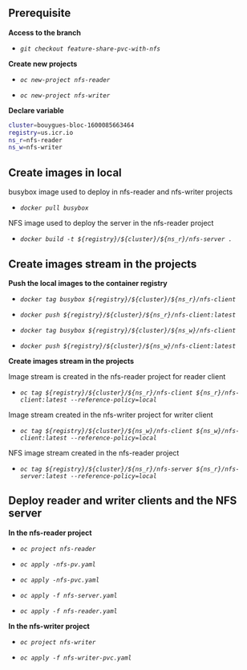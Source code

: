 
## **Prerequisite**

**Access to the branch**

* *`git checkout feature-share-pvc-with-nfs`*
  
**Create new projects**
* *`oc new-project nfs-reader`*

* *`oc new-project nfs-writer`*
 
**Declare variable**
```sh
cluster=bouygues-bloc-1600085663464
registry=us.icr.io
ns_r=nfs-reader
ns_w=nfs-writer
```
## **Create images in local**
busybox image used to deploy in nfs-reader and nfs-writer projects
* *`docker pull busybox`*

NFS image used to deploy the server in the nfs-reader project
* *`docker build -t ${registry}/${cluster}/${ns_r}/nfs-server .`*

## **Create images stream in the projects**

**Push the local images to the container registry**
* *`docker tag busybox ${registry}/${cluster}/${ns_r}/nfs-client`*

* *`docker push ${registry}/${cluster}/${ns_r}/nfs-client:latest`*

* *`docker tag busybox ${registry}/${cluster}/${ns_w}/nfs-client`*

* *`docker push ${registry}/${cluster}/${ns_w}/nfs-client:latest`*

**Create images stream in the projects**

Image stream is created in the nfs-reader project for reader client 
* *`oc tag ${registry}/${cluster}/${ns_r}/nfs-client ${ns_r}/nfs-client:latest --reference-policy=local`*

Image stream created in the nfs-writer project for writer client 
* *`oc tag ${registry}/${cluster}/${ns_w}/nfs-client ${ns_w}/nfs-client:latest --reference-policy=local`*

NFS image stream created in the nfs-reader project
* *`oc tag ${registry}/${cluster}/${ns_r}/nfs-server ${ns_r}/nfs-server:latest --reference-policy=local`*

## **Deploy reader and writer clients and the NFS server**

**In the nfs-reader project**
* *`oc project nfs-reader`*

* *`oc apply -nfs-pv.yaml`*

* *`oc apply -nfs-pvc.yaml`*

* *`oc apply -f nfs-server.yaml`*

* *`oc apply -f nfs-reader.yaml`*

**In the nfs-writer project**
* *`oc project nfs-writer`*

* *`oc apply -f nfs-writer-pvc.yaml`*

